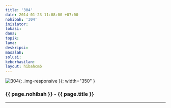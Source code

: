 ```yaml
---
title: '304'
date: 2014-01-23 11:08:00 +07:00
nohibah: '304'
inisiator: 
lokasi: 
dana: 
topik: 
lama: 
deskripsi: 
masalah: 
solusi: 
keberhasilan: 
layout: hibahcmb
---
```


![304](/static/img/hibahcmb/304.png){: .img-responsive }{: width="350" }

### {{ page.nohibah }} - {{ page.title }}

---
